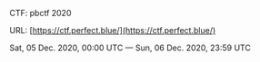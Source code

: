 CTF: pbctf 2020

URL: [https://ctf.perfect.blue/](https://ctf.perfect.blue/)

Sat, 05 Dec. 2020, 00:00 UTC — Sun, 06 Dec. 2020, 23:59 UTC
